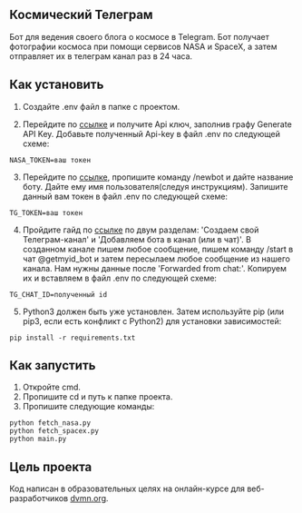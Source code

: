 ## Космический Телеграм

Бот для ведения своего блога о космосе в Telegram. Бот получает фотографии космоса при помощи сервисов NASA и SpaceX, 
а затем отправляет их в телеграм канал раз в 24 часа.

## Как установить

1. Создайте .env файл в папке с проектом.

2. Перейдите по [ссылке](https://api.nasa.gov/) и получите Api ключ, заполнив графу Generate API Key.
Добавьте полученный Api-key в файл .env по следующей схеме:
```
NASA_TOKEN=ваш токен
```

3. Перейдите по [ссылке](https://telegram.me/BotFather), пропишите команду /newbot и
дайте название боту. Дайте ему имя пользователя(следуя инструкциям).
Запишите данный вам токен в файл .env по следующей схеме:
```
TG_TOKEN=ваш токен
```

4. Пройдите гайд по [ссылке](https://smmplanner.com/blog/otlozhennyj-posting-v-telegram/) по двум разделам:
'Создаем свой Телеграм-канал' и 'Добавляем бота в канал (или в чат)'.
В созданном канале пишем любое сообщение, пишем команду /start
в чат @getmyid_bot и затем пересылаем любое сообщение из нашего канала.
Нам нужны данные после 'Forwarded from chat:'. Копируем их и вставляем в файл .env по следующей схеме:
```
TG_CHAT_ID=полученный id
```

5. Python3 должен быть уже установлен. Затем используйте pip (или pip3, если есть конфликт с Python2) для установки зависимостей:
```
pip install -r requirements.txt
```

## Как запустить 

1. Откройте cmd.
2. Пропишите cd и путь к папке проекта.
3. Пропишите следующие команды:
```
python fetch_nasa.py
python fetch_spacex.py
python main.py
```

## Цель проекта
Код написан в образовательных целях на онлайн-курсе для веб-разработчиков [dvmn.org](https://dvmn.org/).
